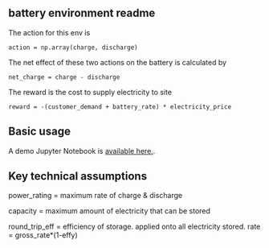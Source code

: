 ## battery environment readme

The action for this env is
```
action = np.array(charge, discharge)
```

The net effect of these two actions on the battery is calculated by
```
net_charge = charge - discharge
```

The reward is the cost to supply electricity to site
```
reward = -(customer_demand + battery_rate) * electricity_price
```
## Basic usage
A demo Jupyter Notebook is [available here.](https://github.com/ADGEfficiency/energy_py/blob/master/energy_py/main/notebooks/battery/env_demo.ipynb).

## Key technical assumptions

power_rating = maximum rate of charge & discharge

capacity = maximum amount of electricity that can be stored

round_trip_eff = efficiency of storage.  applied onto all electricity stored.
    rate = gross_rate*(1-effy)
